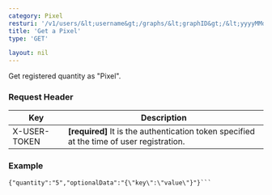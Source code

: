 ```yaml
---
category: Pixel
resturi: '/v1/users/&lt;username&gt;/graphs/&lt;graphID&gt;/&lt;yyyyMMdd&gt;'
title: 'Get a Pixel'
type: 'GET'

layout: nil
---
```


Get registered quantity as "Pixel".

### Request Header

|Key|Description|
|---|---|
|X-USER-TOKEN|**[required]** It is the authentication token specified at the time of user registration.|

### Example

```$ curl -X GET https://pixe.la/v1/users/a-know/graphs/test-graph/20180915 -H 'X-USER-TOKEN:thisissecret'
{"quantity":"5","optionalData":"{\"key\":\"value\"}"}```
